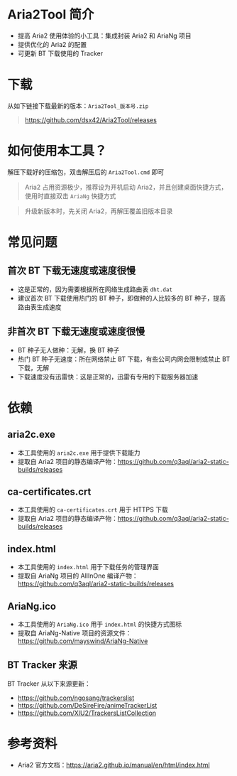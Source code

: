 # Aria2Tool 简介

* 提高 Aria2 使用体验的小工具：集成封装 Aria2 和 AriaNg 项目
* 提供优化的 Aria2 的配置
* 可更新 BT 下载使用的 Tracker

# 下载

从如下链接下载最新的版本：`Aria2Tool_版本号.zip`

> https://github.com/dsx42/Aria2Tool/releases

# 如何使用本工具？

解压下载好的压缩包，双击解压后的 `Aria2Tool.cmd` 即可

> Aria2 占用资源极少，推荐设为开机启动 Aria2，并且创建桌面快捷方式，使用时直接双击 `AriaNg` 快捷方式  

> 升级新版本时，先关闭 Aria2，再解压覆盖旧版本目录

# 常见问题

## 首次 BT 下载无速度或速度很慢

* 这是正常的，因为需要根据所在网络生成路由表 `dht.dat`  
* 建议首次 BT 下载使用热门的 BT 种子，即做种的人比较多的 BT 种子，提高路由表生成速度

## 非首次 BT 下载无速度或速度很慢

* BT 种子无人做种：无解，换 BT 种子
* 热门 BT 种子无速度：所在网络禁止 BT 下载，有些公司内网会限制或禁止 BT 下载，无解
* 下载速度没有迅雷快：这是正常的，迅雷有专用的下载服务器加速

# 依赖

## aria2c.exe

* 本工具使用的 `aria2c.exe` 用于提供下载能力
* 提取自 Aria2 项目的静态编译产物：https://github.com/q3aql/aria2-static-builds/releases

## ca-certificates.crt

* 本工具使用的 `ca-certificates.crt` 用于 HTTPS 下载
* 提取自 Aria2 项目的静态编译产物：https://github.com/q3aql/aria2-static-builds/releases

## index.html

* 本工具使用的 `index.html` 用于下载任务的管理界面
* 提取自 AriaNg 项目的 AllInOne 编译产物： https://github.com/q3aql/aria2-static-builds/releases

## AriaNg.ico

* 本工具使用的 `AriaNg.ico` 用于 `index.html` 的快捷方式图标
* 提取自 AriaNg-Native 项目的资源文件：https://github.com/mayswind/AriaNg-Native

## BT Tracker 来源

BT Tracker 从以下来源更新：

* https://github.com/ngosang/trackerslist
* https://github.com/DeSireFire/animeTrackerList
* https://github.com/XIU2/TrackersListCollection

# 参考资料

* Aria2 官方文档：https://aria2.github.io/manual/en/html/index.html

